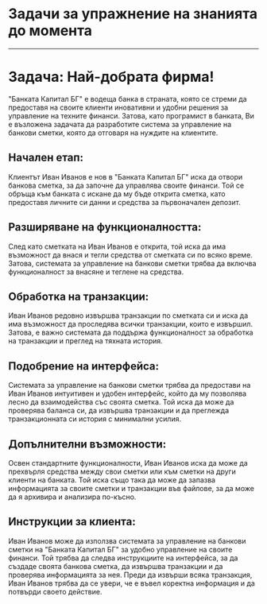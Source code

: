 # Задачи за упражнение на знанията до момента

---

# Задача: Най-добрата фирма!

"Банката Капитал БГ" е водеща банка в страната, която се стреми да предоставя на своите клиенти иновативни и удобни решения за управление на техните финанси. Затова, като програмист в банката, Ви е възложена задачата да разработите система за управление на банкови сметки, която да отговаря на нуждите на клиентите.

## Начален етап:

Клиентът Иван Иванов е нов в "Банката Капитал БГ" иска да отвори банкова сметка, за да започне да управлява своите финанси. Той се обръща към банката с искане да му бъде открита сметка, като предоставя личните си данни и средства за първоначален депозит.

## Разширяване на функционалността:

След като сметката на Иван Иванов е открита, той иска да има възможност да внася и тегли средства от сметката си по всяко време. Затова, системата за управление на банкови сметки трябва да включва функционалност за внасяне и теглене на средства.

## Обработка на транзакции:

Иван Иванов редовно извършва транзакции по сметката си и иска да има възможност да проследява всички транзакции, които е извършил. Затова, е важно системата да поддържа функционалност за обработка на транзакции и преглед на тяхната история.

## Подобрение на интерфейса:

Системата за управление на банкови сметки трябва да предостави на Иван Иванов интуитивен и удобен интерфейс, който да му позволява лесно да взаимодейства със своята сметка. Той иска да може да проверява баланса си, да извършва транзакции и да преглежда транзакционната си история с минимални усилия.

## Допълнителни възможности:

Освен стандартните функционалности, Иван Иванов иска да може да прехвърля средства между свои сметки или към сметки на други клиенти на банката. Той иска също така да може да запазва информацията за своите сметки и транзакции във файлове, за да може да я архивира и анализира по-късно.

## Инструкции за клиента:

Иван Иванов може да използва системата за управление на банкови сметки на "Банката Капитал БГ" за удобно управление на своите финанси.
Той трябва да следва инструкциите на интерфейса, за да създаде своята банкова сметка, да извършва транзакции и да проверява информацията за нея.
Преди да извърши всяка транзакция, Иван Иванов трябва да се увери, че е въвел коректна информация и да потвърди своето действие.

